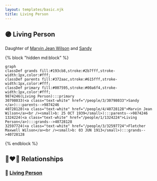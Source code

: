 ```yaml
---
layout: templates/basic.njk
title: Living Person
---
```

## 🟣 Living Person

Daughter of [Marvin Jean Wilson](/people/4/40728128) and [Sandy ](/people/3/30798033)

{% block "hidden md:block" %}
```mermaid
graph
classDef grands fill:#193cb8,stroke:#2b7fff,stroke-width:1px,color:#fff;
classDef parents fill:#372aac,stroke:#615fff,stroke-width:1px,color:#fff;
classDef primary fill:#007595,stroke:#00a6f4,stroke-width:1px,color:#fff;
9874246(Living Person):::primary
30798033(<a class="text-white" href="/people/3/30798033">Sandy </a>):::parents-->9874246
40728128(<a class="text-white" href="/people/4/40728128">Marvin Jean Wilson</a><br /><small>b: 25 OCT 1939</small>):::parents-->9874246
1324224(<a class="text-white" href="/people/1/1324224">Living Person</a>):::grands-->40728128
32597724(<a class="text-white" href="/people/3/32597724">Fletcher Maxwell Wilson</a><br /><small>b: 03 JUN 1913</small>):::grands-->40728128
```
{% endblock %}

## 👩‍❤️‍👨 Relationships

### 🔵 [Living Person](/people/3/36173374)
